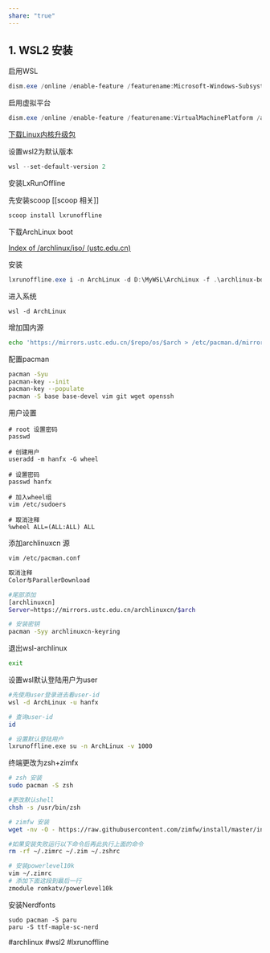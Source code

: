 ```yaml
---
share: "true"
---
```


## 1. WSL2 安装

启用WSL

```powershell
dism.exe /online /enable-feature /featurename:Microsoft-Windows-Subsystem-Linux /all /norestart
```

启用虚拟平台
```powershell
dism.exe /online /enable-feature /featurename:VirtualMachinePlatform /all /norestart
```

[下载Linux内核升级包](
https://wslstorestorage.blob.core.windows.net/wslblob/wsl_update_x64.msi)

设置wsl2为默认版本
```powershell
wsl --set-default-version 2
```

 安装LxRunOffline

先安装scoop [[scoop 相关]]
``` powershell
scoop install lxrunoffline
```

下载ArchLinux boot

[Index of /archlinux/iso/ (ustc.edu.cn)](http://mirrors.ustc.edu.cn/archlinux/iso/)

安装

```powershell
lxrunoffline.exe i -n ArchLinux -d D:\MyWSL\ArchLinux -f .\archlinux-bootstrap-2022.11.01-x86_64.tar.gz -r root.x86_64

```


进入系统

```shell
wsl -d ArchLinux
```


增加国内源

```bash
echo 'https://mirrors.ustc.edu.cn/$repo/os/$arch > /etc/pacman.d/mirrorlist'
```

配置pacman
```bash
pacman -Syu
pacman-key --init
pacman-key --populate
pacman -S base base-devel vim git wget openssh
```

用户设置

```shell
# root 设置密码
passwd

# 创建用户
useradd -m hanfx -G wheel

# 设置密码
passwd hanfx

# 加入wheel组
vim /etc/sudoers

# 取消注释
%wheel ALL=(ALL:ALL) ALL
```


添加archlinuxcn 源

```bash
vim /etc/pacman.conf

取消注释
Color与ParallerDownload

#尾部添加
[archlinuxcn]
Server=https://mirrors.ustc.edu.cn/archlinuxcn/$arch

# 安装密钥
pacman -Syy archlinuxcn-keyring

```

退出wsl-archlinux
```bash
exit
```

设置wsl默认登陆用户为user
```bash
#先使用user登录进去看user-id
wsl -d ArchLinux -u hanfx

# 查询user-id
id

# 设置默认登陆用户
lxrunoffline.exe su -n ArchLinux -v 1000
```

终端更改为zsh+zimfx
```bash
# zsh 安装
sudo pacman -S zsh

#更改默认shell
chsh -s /usr/bin/zsh

# zimfw 安装
wget -nv -O - https://raw.githubusercontent.com/zimfw/install/master/install.zsh | zsh

#如果安装失败运行以下命令后再此执行上面的命令
rm -rf ~/.zimrc ~/.zim ~/.zshrc

# 安装powerlevel10k
vim ~/.zimrc
# 添加下面这段到最后一行
zmodule romkatv/powerlevel10k
```


安装Nerdfonts
```shell
sudo pacman -S paru
paru -S ttf-maple-sc-nerd
```


#archlinux #wsl2 #lxrunoffline